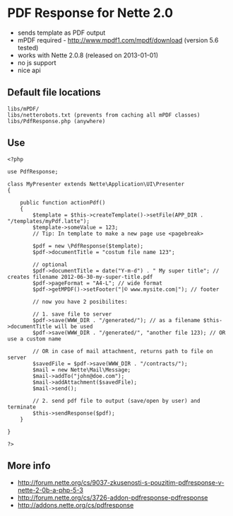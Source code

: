 PDF Response for Nette 2.0
===

- sends template as PDF output
- mPDF required - http://www.mpdf1.com/mpdf/download (version 5.6 tested)
- works with Nette 2.0.8 (released on 2013-01-01)
- no js support
- nice api

Default file locations
---

	libs/mPDF/
	libs/netterobots.txt (prevents from caching all mPDF classes)
	libs/PdfResponse.php (anywhere)


Use
---

	<?php

	use PdfResponse;

	class MyPresenter extends Nette\Application\UI\Presenter
	{

		public function actionPdf()
		{
			$template = $this->createTemplate()->setFile(APP_DIR . "/templates/myPdf.latte");
			$template->someValue = 123;
			// Tip: In template to make a new page use <pagebreak>

			$pdf = new \PdfResponse($template);
			$pdf->documentTitle = "costum file name 123";

			// optional
			$pdf->documentTitle = date("Y-m-d") . " My super title"; // creates filename 2012-06-30-my-super-title.pdf
			$pdf->pageFormat = "A4-L"; // wide format
			$pdf->getMPDF()->setFooter("|© www.mysite.com|"); // footer

			// now you have 2 posibilites:

			// 1. save file to server
			$pdf->save(WWW_DIR . "/generated/"); // as a filename $this->documentTitle will be used
			$pdf->save(WWW_DIR . "/generated/", "another file 123); // OR use a custom name

			// OR in case of mail attachment, returns path to file on server
			$savedFile = $pdf->save(WWW_DIR . "/contracts/"); 
			$mail = new Nette\Mail\Message;
			$mail->addTo("john@doe.com");
			$mail->addAttachment($savedFile);
			$mail->send();

			// 2. send pdf file to output (save/open by user) and terminate
			$this->sendResponse($pdf);
		}

	}

	?>

More info
---

- http://forum.nette.org/cs/9037-zkusenosti-s-pouzitim-pdfresponse-v-nette-2-0b-a-php-5-3
- http://forum.nette.org/cs/3726-addon-pdfresponse-pdfresponse
- http://addons.nette.org/cs/pdfresponse